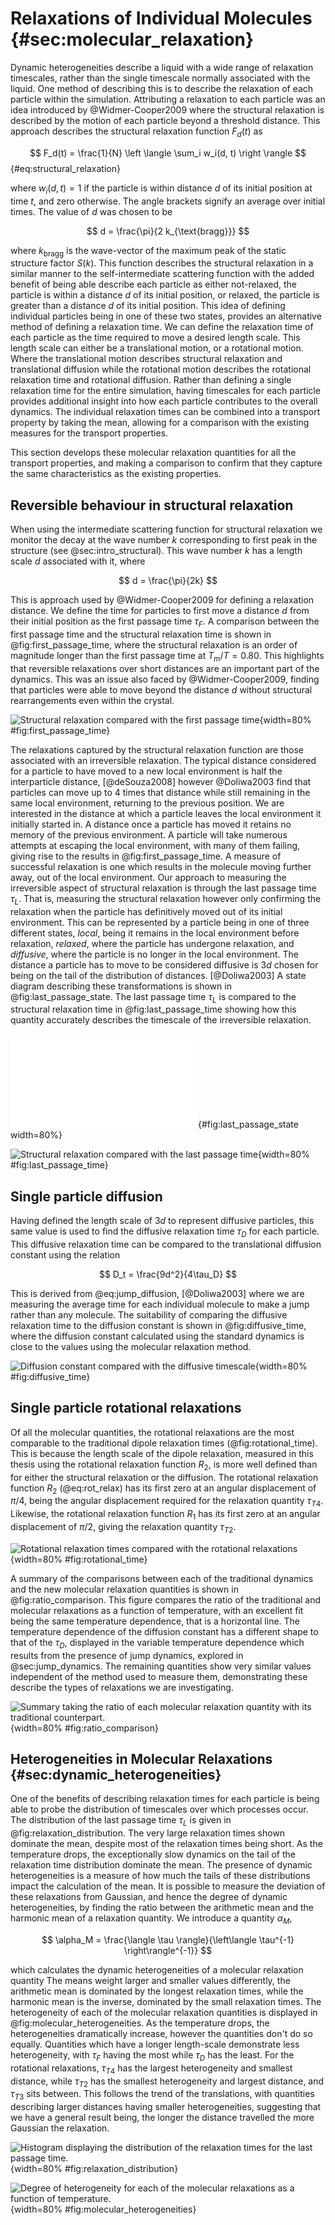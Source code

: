 # Relaxations of Individual Molecules {#sec:molecular_relaxation}

Dynamic heterogeneities describe a liquid
with a wide range of relaxation timescales,
rather than the single timescale normally associated with the liquid.
One method of describing this is to describe the relaxation
of each particle within the simulation.
Attributing a relaxation to each particle
was an idea introduced by @Widmer-Cooper2009
where the structural relaxation is described
by the motion of each particle beyond a threshold distance.
This approach describes the structural relaxation function $F_d(t)$ as

$$ F_d(t) = \frac{1}{N} \left \langle \sum_i w_i(d, t) \right \rangle $$ {#eq:structural_relaxation}

where $w_i(d, t) = 1$ if the particle is within distance $d$
of its initial position at time $t$,
and zero otherwise.
The angle brackets signify an average over initial times.
The value of $d$ was chosen to be

$$ d = \frac{\pi}{2 k_{\text{bragg}}} $$

where $k_{\text{bragg}}$ is the wave-vector of
the maximum peak of the static structure factor $S(k)$.
This function describes the structural relaxation
in a similar manner to the self-intermediate scattering function
with the added benefit of being able describe each particle
as either not-relaxed, the particle is within a distance $d$ of its initial position,
or relaxed, the particle is greater than a distance $d$ of its initial position.
This idea of defining individual particles being in one of these two states,
provides an alternative method of defining a relaxation time.
We can define the relaxation time of each particle
as the time required to move a desired length scale.
This length scale can either be a translational motion, or a rotational motion.
Where the translational motion describes
structural relaxation and translational diffusion
while the rotational motion describes
the rotational relaxation time and rotational diffusion.
Rather than defining a single relaxation time for the entire simulation,
having timescales for each particle provides
additional insight into how each particle
contributes to the overall dynamics.
The individual relaxation times
can be combined into a transport property
by taking the mean,
allowing for a comparison with the existing measures
for the transport properties.

This section develops these molecular relaxation quantities
for all the transport properties,
and making a comparison to confirm that
they capture the same characteristics
as the existing properties.

## Reversible behaviour in structural relaxation

When using the intermediate scattering function for structural relaxation
we monitor the decay at the wave number $k$
corresponding to first peak in the structure (see @sec:intro_structural).
This wave number $k$ has a length scale $d$ associated with it, where

$$ d = \frac{\pi}{2k} $$

This is approach used by @Widmer-Cooper2009 for defining a relaxation distance.
We define the time for particles to first move
a distance $d$ from their initial position
as the first passage time $\tau_F$.
A comparison between the first passage time and the structural relaxation time
is shown in @fig:first_passage_time,
where the structural relaxation is an order of magnitude longer
than the first passage time at $T_m/T = 0.80$.
This highlights that reversible relaxations over short distances
are an important part of the dynamics.
This was an issue also faced by @Widmer-Cooper2009,
finding that particles were able to move beyond the distance $d$
without structural rearrangements even within the crystal.

![Structural relaxation compared with the first passage time
](../Projects/Dynamics/figures/first_passage_time.svg){width=80% #fig:first_passage_time}

The relaxations captured by the structural relaxation function
are those associated with an irreversible relaxation.
The typical distance considered for a particle
to have moved to a new local environment
is half the interparticle distance, [@deSouza2008]
however @Doliwa2003 find that particles
can move up to 4 times that distance
while still remaining in the same local environment,
returning to the previous position.
We are interested in the distance at which a particle
leaves the local environment it initially started in.
A distance once a particle has moved
it retains no memory of the previous environment.
A particle will take numerous attempts at escaping the local environment,
with many of them failing, giving rise to the results in @fig:first_passage_time.
A measure of successful relaxation
is one which results in the molecule moving further away,
out of the local environment.
Our approach to measuring the irreversible aspect of structural relaxation
is through the last passage time $\tau_L$.
That is, measuring the structural relaxation
however only confirming the relaxation
when the particle has definitively moved out of
its initial environment.
This can be represented by a particle being in one of three different states,
*local*, being it remains in the local environment before relaxation,
*relaxed*, where the particle has undergone relaxation,
and *diffusive*, where the particle is no longer in the local environment.
The distance a particle has to move to be considered diffusive is $3d$
chosen for being on the tail of the distribution of distances. [@Doliwa2003]
A state diagram describing these transformations is shown in @fig:last_passage_state.
The last passage time $\tau_L$ is compared to the structural relaxation time
in @fig:last_passage_time showing how this quantity
accurately describes the timescale of the irreversible relaxation.

![State diagram describing the transition between the three possible states
for the last passage time.
The arrows describe the possible changes in state,
and conditions describing when the state change occurs.
](../03_Glassy_Dynamics/figures/last_passage.pdf){#fig:last_passage_state width=80%}

![Structural relaxation compared with the last passage time
](../Projects/Dynamics/figures/last_passage_time.svg){width=80% #fig:last_passage_time}

## Single particle diffusion

Having defined the length scale of $3d$ to represent diffusive particles,
this same value is used to find the diffusive relaxation time $\tau_D$
for each particle.
This diffusive relaxation time can be compared to
the translational diffusion constant using the relation

$$ D_t = \frac{9d^2}{4\tau_D} $$

This is derived from @eq:jump_diffusion, [@Doliwa2003]
where we are measuring the average time for
each individual molecule to make a jump
rather than any molecule.
The suitability of comparing the diffusive relaxation time
to the diffusion constant is shown in @fig:diffusive_time,
where the diffusion constant calculated using the standard dynamics
is close to the values using the molecular relaxation method.

![Diffusion constant compared with the diffusive timescale
](../Projects/Dynamics/figures/diffusive_time.svg){width=80% #fig:diffusive_time}

## Single particle rotational relaxations

Of all the molecular quantities,
the rotational relaxations are
the most comparable to the traditional
dipole relaxation times (@fig:rotational_time).
This is because the length scale of the dipole relaxation,
measured in this thesis using the rotational relaxation function $R_2$,
is more well defined than for either
the structural relaxation or the diffusion.
The rotational relaxation function $R_2$ (@eq:rot_relax)
has its first zero at an angular displacement of $\pi/4$,
being the angular displacement required for
the relaxation quantity $\tau_{T4}$.
Likewise, the rotational relaxation function $R_1$
has its first zero at an angular displacement of $\pi/2$,
giving the relaxation quantity $\tau_{T2}$.

![Rotational relaxation times compared with the rotational relaxations
](../Projects/Dynamics/figures/rotational_time.svg){width=80% #fig:rotational_time}

A summary of the comparisons between each of the
traditional dynamics and the new molecular relaxation quantities
is shown in @fig:ratio_comparison.
This figure compares the ratio of the traditional and molecular relaxations
as a function of temperature,
with an excellent fit being the same temperature dependence,
that is a horizontal line.
The temperature dependence of the diffusion constant
has a different shape to that of the $\tau_D$,
displayed in the variable temperature dependence
which results from the presence of jump dynamics,
explored in @sec:jump_dynamics.
The remaining quantities show very similar
values independent of the method used to measure them,
demonstrating these describe the types of relaxations
we are investigating.

![Summary taking the ratio of each molecular relaxation quantity
with its traditional counterpart.
](../Projects/Dynamics/figures/ratio_comparison.svg){width=80% #fig:ratio_comparison}

## Heterogeneities in Molecular Relaxations {#sec:dynamic_heterogeneities}

One of the benefits of describing relaxation times for each particle
is being able to probe the distribution of timescales
over which processes occur.
The distribution of the last passage time $\tau_L$
is given in @fig:relaxation_distribution.
The very large relaxation times shown dominate the mean,
despite most of the relaxation times being short.
As the temperature drops,
the exceptionally slow dynamics on the tail of the relaxation time distribution
dominate the mean.
The presence of dynamic heterogeneities
is a measure of how much the tails of these distributions
impact the calculation of the mean.
It is possible to measure
the deviation of these relaxations from Gaussian,
and hence the degree of dynamic heterogeneities,
by finding the ratio between
the arithmetic mean and the harmonic mean of a relaxation quantity.
We introduce a quantity $\alpha_M$,

$$ \alpha_M = \frac{\langle \tau \rangle}{\left\langle \tau^{-1} \right\rangle^{-1}} $$

which calculates the dynamic heterogeneities of a molecular relaxation quantity
The means weight larger and smaller values differently,
the arithmetic mean is dominated by the longest relaxation times,
while the harmonic mean is the inverse, dominated by the small relaxation times.
The heterogeneity of each of the molecular relaxation quantities
is displayed in @fig:molecular_heterogeneities.
As the temperature drops,
the heterogeneities dramatically increase,
however the quantities don't do so equally.
Quantities which have a longer length-scale
demonstrate less heterogeneity,
with $\tau_F$ having the most while $\tau_D$ has the least.
For the rotational relaxations,
$\tau_{T4}$ has the largest heterogeneity and smallest distance, while
$\tau_{T2}$ has the smallest heterogeneity and largest distance,
and $\tau_{T3}$ sits between.
This follows the trend of the translations,
with quantities describing larger distances
having smaller heterogeneities,
suggesting that we have a general result being,
the longer the distance travelled
the more Gaussian the relaxation.

![Histogram displaying the distribution of the relaxation times
for the last passage time.
](../Projects/Dynamics/figures/histogram_last_passage.svg){width=80% #fig:relaxation_distribution}

![Degree of heterogeneity for each of the molecular relaxations
as a function of temperature.
](../Projects/Dynamics/figures/molecular_heterogeneities.svg){width=80% #fig:molecular_heterogeneities}
